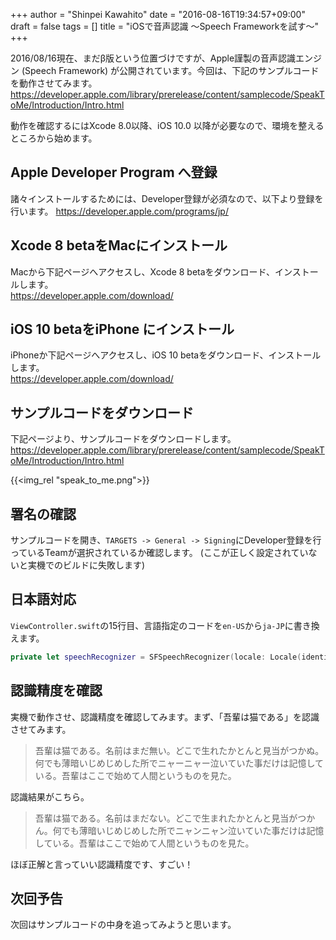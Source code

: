+++
author = "Shinpei Kawahito"
date = "2016-08-16T19:34:57+09:00"
draft = false
tags = []
title = "iOSで音声認識 〜Speech Frameworkを試す〜"
+++

2016/08/16現在、まだβ版という位置づけですが、Apple謹製の音声認識エンジン (Speech Framework) が公開されています。今回は、下記のサンプルコードを動作させてみます。
https://developer.apple.com/library/prerelease/content/samplecode/SpeakToMe/Introduction/Intro.html

動作を確認するにはXcode 8.0以降、iOS 10.0 以降が必要なので、環境を整えるところから始めます。

## Apple Developer Program へ登録
諸々インストールするためには、Developer登録が必須なので、以下より登録を行います。
https://developer.apple.com/programs/jp/

## Xcode 8 betaをMacにインストール
Macから下記ページへアクセスし、Xcode 8 betaをダウンロード、インストールします。  
https://developer.apple.com/download/

## iOS 10 betaをiPhone にインストール
iPhoneか下記ページへアクセスし、iOS 10 betaをダウンロード、インストールします。  
https://developer.apple.com/download/

## サンプルコードをダウンロード
下記ページより、サンプルコードをダウンロードします。
https://developer.apple.com/library/prerelease/content/samplecode/SpeakToMe/Introduction/Intro.html

{{<img_rel "speak_to_me.png">}}

## 署名の確認
サンプルコードを開き、```TARGETS -> General -> Signing```にDeveloper登録を行っているTeamが選択されているか確認します。
(ここが正しく設定されていないと実機でのビルドに失敗します)

## 日本語対応
``ViewController.swift``の15行目、言語指定のコードを``en-US``から``ja-JP``に書き換えます。

```swift
private let speechRecognizer = SFSpeechRecognizer(locale: Locale(identifier: "ja-JP"))!
```
## 認識精度を確認
実機で動作させ、認識精度を確認してみます。まず、「吾輩は猫である」を認識させてみます。

> 吾輩は猫である。名前はまだ無い。どこで生れたかとんと見当がつかぬ。何でも薄暗いじめじめした所でニャーニャー泣いていた事だけは記憶している。吾輩はここで始めて人間というものを見た。

認識結果がこちら。

> 吾輩は猫である。名前はまだない。どこで生まれたかとんと見当がつかん。何でも薄暗いじめじめした所でニャンニャン泣いていた事だけは記憶している。吾輩はここで始めて人間というものを見た。

ほぼ正解と言っていい認識精度です、すごい！

## 次回予告
次回はサンプルコードの中身を追ってみようと思います。
